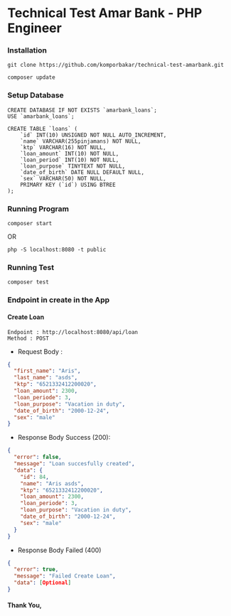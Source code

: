 # Technical Test Amar Bank - PHP Engineer

### Installation

```
git clone https://github.com/komporbakar/technical-test-amarbank.git
```

```
composer update
```

### Setup Database

```raw
CREATE DATABASE IF NOT EXISTS `amarbank_loans`;
USE `amarbank_loans`;

CREATE TABLE `loans` (
    `id` INT(10) UNSIGNED NOT NULL AUTO_INCREMENT,
    `name` VARCHAR(255pinjamans) NOT NULL,
    `ktp` VARCHAR(16) NOT NULL,
    `loan_amount` INT(10) NOT NULL,
    `loan_period` INT(10) NOT NULL,
    `loan_purpose` TINYTEXT NOT NULL,
    `date_of_birth` DATE NULL DEFAULT NULL,
    `sex` VARCHAR(50) NOT NULL,
    PRIMARY KEY (`id`) USING BTREE
);
```

### Running Program

```
composer start
```

OR

```
php -S localhost:8080 -t public
```

### Running Test

```
composer test
```

### Endpoint in create in the App

#### Create Loan

```
Endpoint : http://localhost:8080/api/loan
Method : POST
```

- Request Body :

```json
{
  "first_name": "Aris",
  "last_name": "asds",
  "ktp": "6521332412200020",
  "loan_amount": 2300,
  "loan_periode": 3,
  "loan_purpose": "Vacation in duty",
  "date_of_birth": "2000-12-24",
  "sex": "male"
}
```

- Response Body Success (200):

```json
{
  "error": false,
  "message": "Loan succesfully created",
  "data": {
    "id": 84,
    "name": "Aris asds",
    "ktp": "6521332412200020",
    "loan_amount": 2300,
    "loan_periode": 3,
    "loan_purpose": "Vacation in duty",
    "date_of_birth": "2000-12-24",
    "sex": "male"
  }
}
```

- Response Body Failed (400)

```json
{
  "error": true,
  "message": "Failed Create Loan",
  "data": [Optional]
}
```

#### Thank You,
